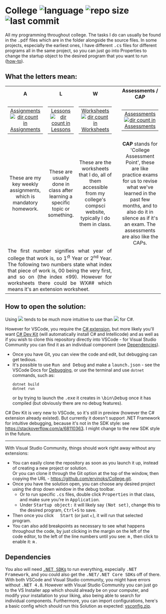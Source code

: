 # College <picture><img alt="language" src="https://img.shields.io/badge/-csharp-388A34?logo=csharp"></picture> <picture><img alt="repo size" src="https://img.shields.io/github/repo-size/ervinoks/College"></picture> <picture><img alt="last commit" src="https://img.shields.io/github/last-commit/ervinoks/College"></picture>
All my programming throughout college. The tasks I do can usually be found in the <samp>.pdf</samp> files which are in the folder alongside the source files. In some projects, especially the earliest ones, I have different <samp>.cs</samp> files for different programs all in the same project, so you can just go into Properties to change the startup object to the desired program that you want to run ([how-to](#vs-com)).

## What the letters mean:
<table>
    <tr>
        <th align="center">A</td>
        <th align="center">L</td>
        <th align="center">W</td>
        <th rowspan="3"></td>
        <th align="center">Assessments / CAP</td>
    </tr>
    <tr>
        <td align="center">
            <table>
            <tr><td align="center"><a href="Assignments">Assignments<br>
            <picture><img alt="dir count in Assignments" src="https://img.shields.io/github/directory-file-count/ervinoks/College/Assignments?type=dir&color=lightgrey"></picture></a></td></tr></td>
            </table>
        <td align="center">
            <table>
            <tr><td align="center"><a href="Lessons">Lessons<br>
            <picture><img alt="dir count in Lessons" src="https://img.shields.io/github/directory-file-count/ervinoks/College/Lessons?type=dir&color=lightgrey"></picture></a></td></tr></td>
            </table>
        <td align="center">
            <table>
            <tr><td align="center"><a href="Worksheets">Worksheets<br>
            <picture><img alt="dir count in Worksheets" src="https://img.shields.io/github/directory-file-count/ervinoks/College/Worksheets?type=dir&color=lightgrey"></picture></a></td></tr></td>
            </table>
        <td align="center">
            <table>
            <tr><td align="center"><a href="Assessments">Assessments<br>
            <picture><img alt="dir count in Assessments" src="https://img.shields.io/github/directory-file-count/ervinoks/College/Assessments?type=dir&color=lightgrey"></picture></a></td></tr></td>
            </table>
    </tr>
    <tr>
        <td align="center">These are my key weekly assignments, which is mandatory homework.</td>
        <td align="center">These are usually done in class after learning a specific topic or something.</td>
        <td align="center">These are the worksheets that I do, all of them accessible from my college's compsci website, typically I do them in class.</td>
        <td rowspan="1" align="center"><b>CAP</b> stands for 'College Assessment Point', these are like practice exams for us to revise what we've learned in the past few months, and to also do it in silence as if it's an exam. The assessments are also like the CAPs.
    </tr>
    <tr>
        <td colspan="3" align="justify">The first number signifies what year of college that work is, so 1<sup>ﬆ</sup> Year or 2<sup>nd</sup> Year. The following two numbers state what index that piece of work is, 00 being the very first, and so on (the index ≤99). However for worksheets there could be WX## which means it's an extension worksheet. </td>
    </tr>
</table>

## How to open the solution:
Using [<img src="https://img.shields.io/badge/visual%20studio-5C2D91?style=plastic&logo=visualstudio">](https://visualstudio.microsoft.com/vs/community/ "Download Visual Studio Community") tends to be much more intuitive to use than [<img src="https://img.shields.io/badge/vscode-007ACC?style=plastic&logo=visualstudiocode">](https://code.visualstudio.com/ "Download Visual Studio Code") for C#.

However for VSCode, you require the [C# extension](https://marketplace.visualstudio.com/items?itemName=ms-dotnettools.csharp "Download the C# extension"), but more likely you'll want [C# Dev Kit](https://marketplace.visualstudio.com/items?itemName=ms-dotnettools.csdevkit "Download C# Dev Kit") (will automatically install C# and Intellicode) and as well as [<img sec="https://img.shields.io/badge/git-E44C30?logo=git&logoColor=white">](https://git-scm.com/downloads "Download Git") if you wish to clone this repository directly into VSCode - for Visual Studio Community you can find it as an individual component (see [Dependencies](#dependencies)).
- Once you have Git, you can view the code and edit, but debugging can get tedious. 
- It's possible to use <kbd><samp>Run and Debug</samp></kbd> and make a <samp>launch.json</samp> - see the VSCode Docs for [Debugging](https://code.visualstudio.com/docs/editor/debugging "Open Visual Studio Code Docs"), or use the terminal and use <samp>`dotnet`</samp> commands, such as: 
    ```batch
    dotnet build
    dotnet run
    ```
    or by trying to launch the <samp>.exe</samp> it creates in <samp>\bin\Debug</samp> once it has compiled (but obviously there are no debug features).

C# Dev Kit is very new to VSCode, so it's still in preview (however the C# extension already existed). But currently it doesn't support .NET Framework for intuitive debugging, because it's not in the SDK style: see <ins>https://stackoverflow.com/a/68110363</ins>. I might change to the new SDK style in the future.

---
<a id="vs-com" />With Visual Studio Community, things should work right away without any extensions:
- You can easily clone the repository as soon as you launch it up, instead of creating a new project or solution.  
 Or you can clone it through the Git option at the top of the window, then copying the URL - https://github.com/ervinoks/College.git.
 - Once you have the solution open, you can choose any desired project using the drop down window in the debug toolbar.
    - Or to run specific <samp>.cs</samp> files, double click <kbd><samp>Properties</samp></kbd> in that class, and make sure you're in <kbd><samp>Application</samp></kbd>. 
    - Under <kbd><samp>Startup object:</samp></kbd> it will likely say <kbd><samp>(Not set)</samp></kbd>, change this to the desired program, <kbd><kbd>Ctrl</kbd>+<kbd>S</kbd></kbd> to save.
- Then once you click <kbd><picture><img src="https://github.com/ervinoks/College/assets/37591724/7d123503-75d1-47b2-b7c8-c75485454391" width='9' height='9'></picture><samp> Start</samp></kbd> (or just <kbd><picture><img src="https://github.com/ervinoks/College/assets/37591724/982379dc-5468-4c86-908d-b2dad7094137" width='9' height='9' title="Start Without Debugging (Ctrl+F5)"></picture></kbd>), it will run that selected program.
- You can also add breakpoints as necessary to see what happens throughout the code, by just clicking in the margin on the left of the code editor, to the left of the line numbers until you see:
<kbd><picture><source media="(prefers-color-scheme: dark)" srcset="https://github.com/ervinoks/College/assets/37591724/2dd0bd0c-c6fb-4f57-98ca-e1d581fee13e"><img src="https://github.com/ervinoks/College/assets/37591724/94b977f5-7ce6-4502-9f2a-ca004e8910df" width='11' height='11' title="Breakpoint Available"></picture></kbd>, then click to enable it: <kbd><picture><img src="https://github.com/ervinoks/College/assets/37591724/5c99624f-7834-498b-8cbc-07d175075edd" width='11' height='11' title="Breakpoint Enabled"></picture></kbd>.


## Dependencies
You also will need [<samp>.NET SDK</samp>s](https://dotnet.microsoft.com/en-us/download/visual-studio-sdks "Download .NET SDK") to run everything, especially <samp>.NET Framework</samp>, and you could also get the <samp>.NET/.NET Core SDK</samp>s off of there. With both VSCode and Visual Studio community, you might have errors without <samp>.NET 4.8</samp>. However with Visual Studio Community you can just go to the VS Installer app which should already be on your computer, and modify your installation to your liking, also being able to search for individual components. Furthermore, you can import configurations, here's a basic config which should run this Solution as expected: [vsconfig.zip](https://github.com/ervinoks/College/files/11683051/vsconfig.zip "Download vsconfig.zip").
